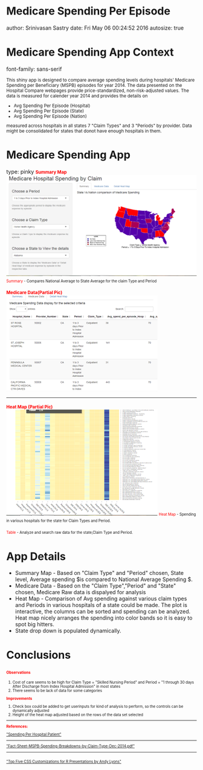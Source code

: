 <style>
.reveal h1, .reveal h2, .reveal h3 {
  word-wrap: normal;
  -moz-hyphens: none;
}
.small-code pre code {
  font-size: 1em;
}
.midcenter {
    position: fixed;
    top: 50%;
    left: 50%;
}
.footer {
    color: black; background: #E8E8E8;
    position: fixed; top: 90%;
    text-align:center; width:100%;
}
.pinky .reveal .state-background {
  background: lightblue;
}

.gr .reveal .state-background {
  background: lightgreen;
}

.pinky .reveal h1,
.pinky .reveal h2,
.pinky .reveal p {
  color: black;
}
</style>



Medicare Spending Per Episode
========================================================
author: Srinivasan Sastry
date: Fri May 06 00:24:52 2016
autosize: true


Medicare Spending App Context
========================================================
font-family: sans-serif

<small>

This shiny app is designed to compare average spending levels during hospitals' Medicare Spending per Beneficiary (MSPB) episodes for year 2014. The data presented on the Hospital Compare webpages provide price-standardized, non-risk-adjusted values. 
The data is measured for calender year 2014  and provides the details on 
  - Avg Spending Per Episode (Hospital)
  - Avg Spending Per Episode (State)
  - Avg Spending Per Episode (Nation)
  
measured across hospitals in all states 7 "Claim Types" and  3 "Periods" by provider. Data might be consolidated for states that donot have enough hospitals in them.

</small>

Medicare Spending App
===================
type: pinky 
<small> <span style="font-weight:bold; color:red;">Summary Map</span></small>
![Summary](pic1.png)
<small> <small><span style="color:red;">Summary</span> - Compares National Average to State Average for the claim Type and Period </small></small>

<small> <span style="font-weight:bold; color:red;">Medicare Data(Partial Pic)</span></small>
![Table](pic3.png)

***
<small> <span style="font-weight:bold; color:red;">Heat Map (Partial Pic)</span></small>
![Heat](pic2.png)
<small> <small><span style="color:red;">Heat Map</span>  - Spending in various hospitals for the state for  Claim Types and Period.</small></small>

<small> <small><span style="color:red;">Table</span> - Analyze and search raw data for the state,Claim Type and Period.</small></small>

App Details
==========
- Summary Map - Based on "Claim Type" and "Period" chosen, State level, Average spending $is compared to National Average Spending $.  
- Medicare Data - Based on the "Claim Type","Period" and "State" chosen, Medicare Raw data is dispalyed for analysis
- Heat Map - Comparison of Avg spending against various claim types and Periods in various hospitals of a state could be made. The plot is interactive, the columns can be sorted and spending can be analyzed. Heat map nicely arranges the spending into color bands so it is easy to spot big hitters.
- State drop down is populated dynamically. 

Conclusions
=====
<small><small>
<span style="font-weight:bold; color:red;">Observations</span>

1. Cost of care seems to be high for Claim Type = "Skilled Nursing Period" and Period = "1 through 30 days After Discharge from Index Hospital Admission"  in most states
2. There seems to be lack of data  for some categories 

<span style="font-weight:bold; color:red;">Improvements</span>

1. Check box could be added to get userinputs for kind of analysis to perform, so the controls can be dynamically adjusted 
2. Height of the heat map adjusted based on the rows of the data set selected 

***

<span style="font-weight:bold; color:red;">References:</span>

["Spending Per Hospital Patient"](https://www.medicare.gov/hospitalcompare/Data/spending-per-hospital-patient.html)
***
["Fact-Sheet-MSPB-Spending-Breakdowns-by-Claim-Type-Dec-2014.pdf"](https://www.cms.gov/Medicare/Quality-Initiatives-Patient-Assessment-Instruments/hospital-value-based-purchasing/Downloads/Fact-Sheet-MSPB-Spending-Breakdowns-by-Claim-Type-Dec-2014.pdf)
***
["Top Five CSS Customizations for R Presentations by Andy Lyons"](http://rstudio-pubs-static.s3.amazonaws.com/27777_55697c3a476640caa0ad2099fe914ae5.html#/)
</small></small>
